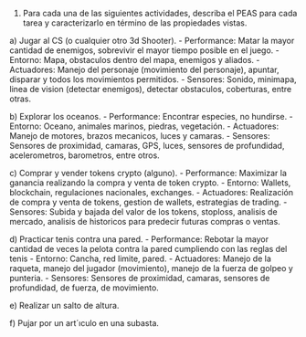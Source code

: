 1. Para cada una de las siguientes actividades, describa el PEAS para cada tarea y caracterizarlo
en término de las propiedades vistas.

a) Jugar al CS (o cualquier otro 3d Shooter).
    - Performance: Matar la mayor cantidad de enemigos, sobrevivir el mayor tiempo posible en el juego.
    - Entorno: Mapa, obstaculos dentro del mapa, enemigos y aliados.
    - Actuadores: Manejo del personaje (movimiento del personaje), apuntar, disparar y todos los movimientos permitidos.
    - Sensores: Sonido, minimapa, linea de vision (detectar enemigos), detectar obstaculos, coberturas, entre otras.

b) Explorar los oceanos.
    - Performance: Encontrar especies, no hundirse.
    - Entorno: Oceano, animales marinos, piedras, vegetación.
    - Actuadores: Manejo de motores, brazos mecanicos, luces y camaras.
    - Sensores: Sensores de proximidad, camaras, GPS, luces, sensores de profundidad, acelerometros, barometros, entre otros.

c) Comprar y vender tokens crypto (alguno).
    - Performance: Maximizar la ganancia realizando la compra y venta de token crypto.
    - Entorno: Wallets, blockchain, regulaciones nacionales, exchanges.
    - Actuadores: Realización de compra y venta de tokens, gestion de wallets, estrategias de trading.
    - Sensores: Subida y bajada del valor de los tokens, stoploss, analisis de mercado, analisis de historicos para predecir futuras compras o ventas. 

d) Practicar tenis contra una pared.
    - Performance: Rebotar la mayor cantidad de veces la pelota contra la pared cumpliendo con las reglas del tenis
    - Entorno: Cancha, red limite, pared.
    - Actuadores: Manejo de la raqueta, manejo del jugador (movimiento), manejo de la fuerza de golpeo y punteria.
    - Sensores: Sensores de proximidad, camaras, sensores de profundidad, de fuerza, de movimiento.

e) Realizar un salto de altura.

f) Pujar por un art´ıculo en una subasta.
